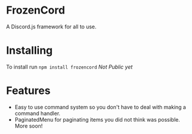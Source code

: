 # FrozenCord
A Discord.js framework for all to use.

# Installing
To install run `npm install frozencord` *Not Public yet*

# Features
- Easy to use command system so you don't have to deal with making a command handler.
- PaginatedMenu for paginating items you did not think was possible.
More soon!